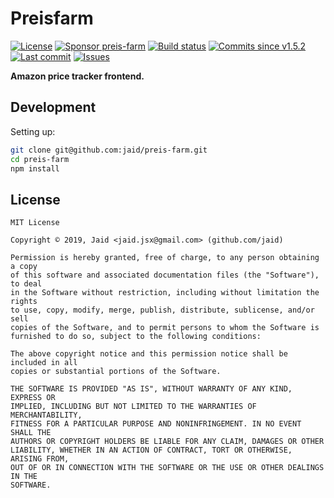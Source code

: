 # Preisfarm


<a href="https://raw.githubusercontent.com/jaid/preis-farm/master/license.txt"><img src="https://img.shields.io/github/license/jaid/preis-farm?style=flat-square" alt="License"/></a> <a href="https://github.com/sponsors/jaid"><img src="https://img.shields.io/badge/<3-Sponsor-FF45F1?style=flat-square" alt="Sponsor preis-farm"/></a>
<a href="https://actions-badge.atrox.dev/jaid/preis-farm/goto"><img src="https://img.shields.io/endpoint.svg?style=flat-square&url=https%3A%2F%2Factions-badge.atrox.dev%2Fjaid%2Fpreis-farm%2Fbadge" alt="Build status"/></a> <a href="https://github.com/jaid/preis-farm/commits"><img src="https://img.shields.io/github/commits-since/jaid/preis-farm/v1.5.2?style=flat-square&logo=github" alt="Commits since v1.5.2"/></a> <a href="https://github.com/jaid/preis-farm/commits"><img src="https://img.shields.io/github/last-commit/jaid/preis-farm?style=flat-square&logo=github" alt="Last commit"/></a> <a href="https://github.com/jaid/preis-farm/issues"><img src="https://img.shields.io/github/issues/jaid/preis-farm?style=flat-square&logo=github" alt="Issues"/></a>  

**Amazon price tracker frontend.**






















## Development



Setting up:
```bash
git clone git@github.com:jaid/preis-farm.git
cd preis-farm
npm install
```


## License
```text
MIT License

Copyright © 2019, Jaid <jaid.jsx@gmail.com> (github.com/jaid)

Permission is hereby granted, free of charge, to any person obtaining a copy
of this software and associated documentation files (the "Software"), to deal
in the Software without restriction, including without limitation the rights
to use, copy, modify, merge, publish, distribute, sublicense, and/or sell
copies of the Software, and to permit persons to whom the Software is
furnished to do so, subject to the following conditions:

The above copyright notice and this permission notice shall be included in all
copies or substantial portions of the Software.

THE SOFTWARE IS PROVIDED "AS IS", WITHOUT WARRANTY OF ANY KIND, EXPRESS OR
IMPLIED, INCLUDING BUT NOT LIMITED TO THE WARRANTIES OF MERCHANTABILITY,
FITNESS FOR A PARTICULAR PURPOSE AND NONINFRINGEMENT. IN NO EVENT SHALL THE
AUTHORS OR COPYRIGHT HOLDERS BE LIABLE FOR ANY CLAIM, DAMAGES OR OTHER
LIABILITY, WHETHER IN AN ACTION OF CONTRACT, TORT OR OTHERWISE, ARISING FROM,
OUT OF OR IN CONNECTION WITH THE SOFTWARE OR THE USE OR OTHER DEALINGS IN THE
SOFTWARE.
```
